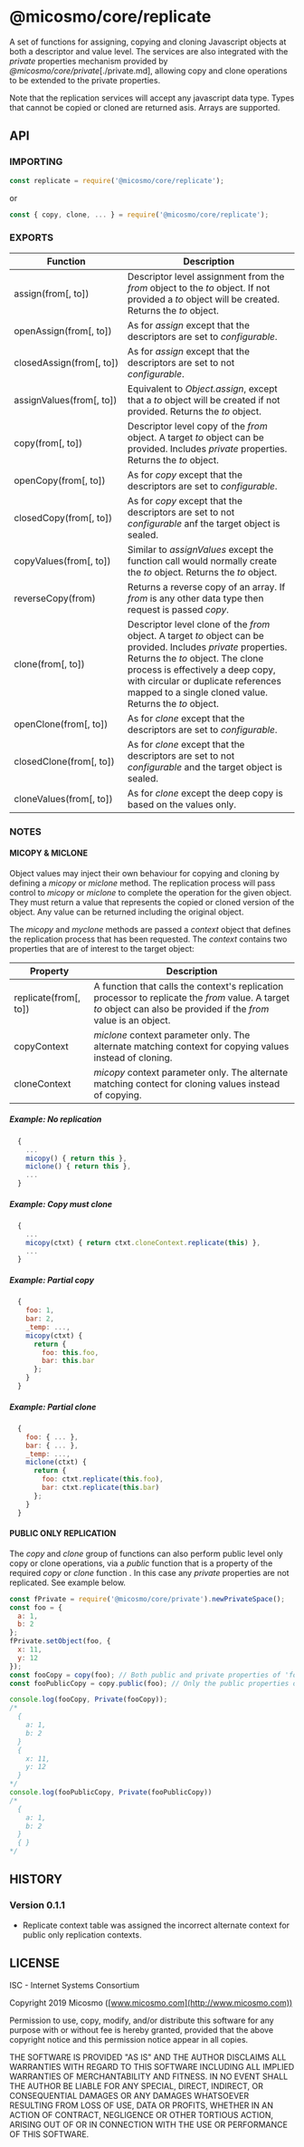 # @micosmo/core/replicate

A set of functions for assigning, copying and cloning Javascript objects at both a descriptor and value level. The services are also integrated with the *private* properties mechanism provided by *@micosmo/core/private*[./private.md], allowing copy and clone operations to be extended to the private properties.

Note that the replication services will accept any javascript data type. Types that cannot be copied or cloned are returned asis. Arrays are supported.

## API

### IMPORTING

```javascript
const replicate = require('@micosmo/core/replicate');
```
or
```javascript
const { copy, clone, ... } = require('@micosmo/core/replicate');
```

### EXPORTS

Function | Description
-------- | -----------
assign(from[,&nbsp;to]) | Descriptor level assignment from the *from* object to the *to* object. If not provided a *to* object will be created. Returns the *to* object.
openAssign(from[,&nbsp;to]) | As for *assign* except that the descriptors are set to *configurable*.
closedAssign(from[,&nbsp;to]) | As for *assign* except that the descriptors are set to not *configurable*.
assignValues(from[,&nbsp;to]) | Equivalent to *Object.assign*, except that a *to* object will be created if not provided. Returns the *to* object.
copy(from[,&nbsp;to]) | Descriptor level copy of the *from* object. A target *to* object can be provided. Includes *private* properties. Returns the *to* object.
openCopy(from[,&nbsp;to]) | As for *copy* except that the descriptors are set to *configurable*.
closedCopy(from[,&nbsp;to]) | As for *copy* except that the descriptors are set to not *configurable* anf the target object is sealed.
copyValues(from[,&nbsp;to]) | Similar to *assignValues* except the function call would normally create the *to* object. Returns the *to* object.
reverseCopy(from) | Returns a  reverse copy of an array. If *from* is any other data type then request is passed *copy*.
clone(from[,&nbsp;to]) | Descriptor level clone of the *from* object. A target *to* object can be provided. Includes *private* properties. Returns the *to* object. The clone process is effectively a deep copy, with circular or duplicate references mapped to a single cloned value. Returns the *to* object.
openClone(from[,&nbsp;to]) | As for *clone* except that the descriptors are set to *configurable*.
closedClone(from[,&nbsp;to]) | As for *clone* except that the descriptors are set to not *configurable* and the target object is sealed.
cloneValues(from[,&nbsp;to]) | As for *clone* except the deep copy is based on the values only.

### NOTES

#### MICOPY & MICLONE

Object values may inject their own behaviour for copying and cloning by defining a *micopy* or *miclone* method. The replication process will pass control to *micopy* or *miclone* to complete the operation for the given object. They must return a value that represents the copied or cloned version of the object. Any value can be returned including the original object.

The *micopy* and *myclone* methods are passed a *context* object that defines the replication process that has been requested. The *context* contains two properties that are of interest to the target object:


Property | Description
-------- | -----------
replicate(from[, to]) | A function that calls the context's replication processor to replicate the *from* value. A target *to* object can also be provided if the *from* value is an object.
copyContext | *miclone* context parameter only. The alternate matching context for copying values instead of cloning.
cloneContext | *micopy* context parameter only. The alternate matching contect for cloning values instead of copying.

##### Example: No replication

```javascript
  {
    ...
    micopy() { return this },
    miclone() { return this },
    ...
  }
```

##### Example: Copy must clone

```javascript
  {
    ...
    micopy(ctxt) { return ctxt.cloneContext.replicate(this) },
    ...
  }
```

##### Example: Partial copy

```javascript
  {
    foo: 1,
    bar: 2,
    _temp: ...,
    micopy(ctxt) { 
      return {
        foo: this.foo,
        bar: this.bar        
      };
    }
  }
```

##### Example: Partial clone

```javascript
  {
    foo: { ... },
    bar: { ... },
    _temp: ...,
    miclone(ctxt) { 
      return {
        foo: ctxt.replicate(this.foo),
        bar: ctxt.replicate(this.bar)
      };
    }
  }
```

#### PUBLIC ONLY REPLICATION

The *copy* and *clone* group of functions can also perform public level only copy or clone operations, via a *public* function that is a property of the required *copy* or *clone* function . In this case any *private* properties are not replicated. See example below.

```javascript
const fPrivate = require('@micosmo/core/private').newPrivateSpace();
const foo = {
  a: 1,
  b: 2
};
fPrivate.setObject(foo, {
  x: 11,
  y: 12
});
const fooCopy = copy(foo); // Both public and private properties of 'foo' are replicated.
const fooPublicCopy = copy.public(foo); // Only the public properties of 'foo' are replicated.

console.log(fooCopy, Private(fooCopy));
/*
  {
    a: 1,
    b: 2
  }
  { 
    x: 11,
    y: 12
  }
*/
console.log(fooPublicCopy, Private(fooPublicCopy))
/*
  {
    a: 1,
    b: 2
  }
  { }
*/
```
## HISTORY

### Version 0.1.1
* Replicate context table was assigned the incorrect alternate context for public only replication contexts.

## LICENSE

ISC - Internet Systems Consortium

Copyright 2019 Micosmo ([www.micosmo.com](http://www.micosmo.com))

Permission to use, copy, modify, and/or distribute this software for any purpose with or without fee is hereby granted, provided that the above copyright notice and this permission notice appear in all copies.

THE SOFTWARE IS PROVIDED "AS IS" AND THE AUTHOR DISCLAIMS ALL WARRANTIES WITH REGARD TO THIS SOFTWARE INCLUDING ALL IMPLIED WARRANTIES OF MERCHANTABILITY AND FITNESS. IN NO EVENT SHALL THE AUTHOR BE LIABLE FOR ANY SPECIAL, DIRECT, INDIRECT, OR CONSEQUENTIAL DAMAGES OR ANY DAMAGES WHATSOEVER RESULTING FROM LOSS OF USE, DATA OR PROFITS, WHETHER IN AN ACTION OF CONTRACT, NEGLIGENCE OR OTHER TORTIOUS ACTION, ARISING OUT OF OR IN CONNECTION WITH THE USE OR PERFORMANCE OF THIS SOFTWARE.
